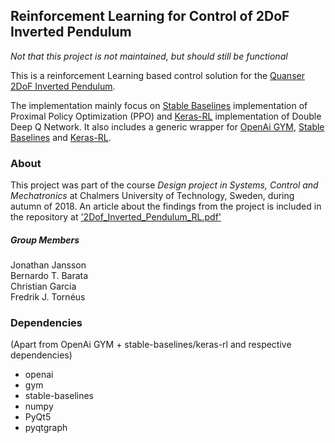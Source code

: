 ## Reinforcement Learning for Control of 2DoF Inverted Pendulum
*Not that this project is not maintained, but should still be functional*

This is a reinforcement Learning based control solution for the [Quanser 2DoF Inverted Pendulum](https://www.quanser.com/products/2-dof-inverted-pendulumgantry/). 

The implementation mainly focus on [Stable Baselines](https://github.com/hill-a/stable-baselines) implementation of Proximal Policy Optimization (PPO) and [Keras-RL](https://github.com/keras-rl/keras-rl) implementation of Double Deep Q Network. It also includes a generic wrapper for [OpenAi GYM](https://github.com/openai/gym), [Stable Baselines](https://github.com/hill-a/stable-baselines) and [Keras-RL](https://github.com/keras-rl/keras-rl). 

### About
This project was part of the course *Design project in Systems, Control and Mechatronics* at Chalmers University of Technology, Sweden, during autumn of 2018. An article about the findings from the project is included in the repository at ['2Dof_Inverted_Pendulum_RL.pdf'](2Dof_Inverted_Pendulum_RL.pdf)

##### Group Members
Jonathan Jansson  
Bernardo T. Barata   
Christian Garcia  
Fredrik J. Tornéus   

### Dependencies 
(Apart from OpenAi GYM + stable-baselines/keras-rl and respective dependencies)
* openai
* gym
* stable-baselines
* numpy
* PyQt5
* pyqtgraph
